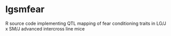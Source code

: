 lgsmfear
========

R source code implementing QTL mapping of fear conditioning traits in LG/J x SM/J advanced intercross line mice
